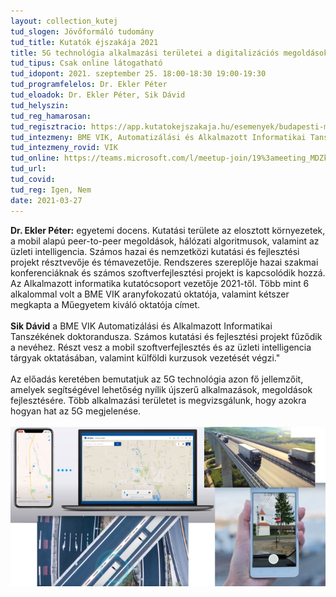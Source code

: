 ```yaml
---
layout: collection_kutej
tud_slogen: Jövőformáló tudomány
tud_title: Kutatók éjszakája 2021
title: 5G technológia alkalmazási területei a digitalizációs megoldások világában
tud_tipus: Csak online látogatható
tud_idopont: 2021. szeptember 25. 18:00-18:30 19:00-19:30
tud_programfelelos: Dr. Ekler Péter
tud_eloadok: Dr. Ekler Péter, Sik Dávid
tud_helyszin:
tud_reg_hamarosan:
tud_regisztracio: https://app.kutatokejszakaja.hu/esemenyek/budapesti-muszaki-es-gazdasagtudomanyi-egyetem/5g-technologia-alkalmazasi-teruletei-a-digitalizacios-megoldasok-vilagaban
tud_intezmeny: BME VIK, Automatizálási és Alkalmazott Informatikai Tanszék
tud_intezmeny_rovid: VIK
tud_online: https://teams.microsoft.com/l/meetup-join/19%3ameeting_MDZkODlkMzUtMGNlYS00N2Y2LWI0YjEtNjZkNWZiODZjZTU2%40thread.v2/0?context=%7b%22Tid%22%3a%226a3548ab-7570-4271-91a8-58da00697029%22%2c%22Oid%22%3a%2273299782-5dfc-4406-921e-c5357ce3b954%22%7d
tud_url:
tud_covid:
tud_reg: Igen, Nem
date: 2021-03-27
---
```

<b>Dr. Ekler Péter:</b> egyetemi docens. Kutatási területe az elosztott környezetek, a mobil alapú peer-to-peer megoldások, hálózati algoritmusok, valamint az üzleti intelligencia. Számos hazai és nemzetközi kutatási és fejlesztési projekt résztvevője és témavezetője. Rendszeres szereplője hazai szakmai konferenciáknak és számos szoftverfejlesztési projekt is kapcsolódik hozzá. Az Alkalmazott informatika kutatócsoport vezetője 2021-től. Több mint 6 alkalommal volt a BME VIK aranyfokozatú oktatója, valamint kétszer megkapta a Műegyetem kiváló oktatója címet.
<br><br>
<b>Sik Dávid</b> a BME VIK Automatizálási és Alkalmazott Informatikai Tanszékének doktorandusza. Számos kutatási és fejlesztési projekt fűződik a nevéhez. Részt vesz a mobil szoftverfejlesztés és az üzleti intelligencia tárgyak oktatásában, valamint külföldi kurzusok vezetését végzi."
<br><br>
Az előadás keretében bemutatjuk az 5G technológia azon fő jellemzőit, amelyek segítségével lehetőség nyílik újszerű alkalmazások, megoldások fejlesztésére. Több alkalmazási területet is megvizsgálunk, hogy azokra hogyan hat az 5G megjelenése.
<br><br>
<img src="images/5_g_technologia.png" max-width="500" class="center">

